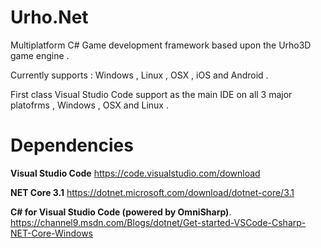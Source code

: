 # Urho.Net
Multiplatform C# Game development framework based upon the Urho3D game engine .

Currently supports : Windows , Linux , OSX , iOS and Android .

First class Visual Studio Code support as the main IDE on all 3 major platofrms , Windows , OSX and Linux .

# Dependencies
**Visual Studio Code** https://code.visualstudio.com/download

**NET Core 3.1**  https://dotnet.microsoft.com/download/dotnet-core/3.1

**C# for Visual Studio Code (powered by OmniSharp)**. https://channel9.msdn.com/Blogs/dotnet/Get-started-VSCode-Csharp-NET-Core-Windows







